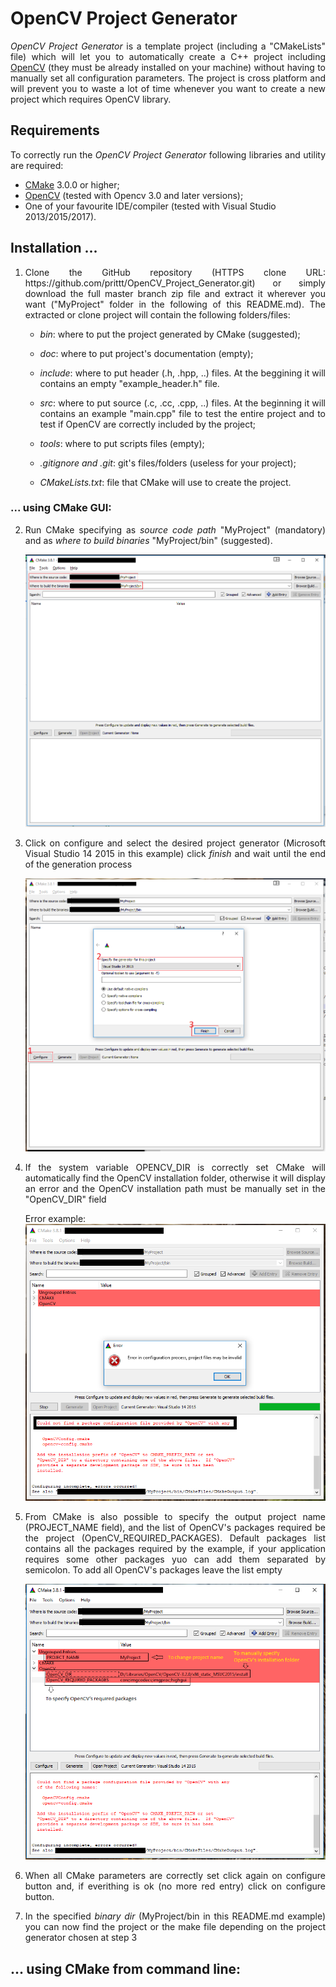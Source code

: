 # OpenCV Project Generator

<p align="justify"> 
<i>OpenCV Project Generator</i> is a template project (including a "CMakeLists" file) which will let you to automatically create a C++ project including <a href="http://opencv.org/">OpenCV</a> (they must be already installed on your machine) without having to manually set all configuration parameters.
The project is cross platform and will prevent you to waste a lot of time whenever you want to create a new project which requires OpenCV library.
</p>

## Requirements

<p align="justify">To correctly run the <i>OpenCV Project Generator</i> following libraries and utility are required:</p>

<ul>
	<li> <a href="https://cmake.org/download/">CMake</a> 3.0.0 or higher; </li>
	<li> <a href="http://opencv.org/downloads.html">OpenCV</a> (tested with Opencv 3.0 and later versions); </li>
	<li> One of your favourite IDE/compiler (tested with Visual Studio 2013/2015/2017). </li>
</ul>

## Installation ...

<ol>
	<li><p align="justify">Clone the GitHub repository (HTTPS clone URL: https://github.com/prittt/OpenCV_Project_Generator.git) or simply download the full master branch zip file and extract it wherever you want ("MyProject" folder in the following of this README.md). The extracted or clone project will contain the following folders/files: </p> 
	<ul padding-left="50px">
		<li> <p align="justify"><i>bin</i>: where to put the project generated by CMake (suggested);</p> </li>
		<li> <p align="justify"><i>doc</i>: where to put project's documentation (empty);</p> </li>	
		<li> <p align="justify"><i>include</i>: where to put header (.h, .hpp, ..) files. At the beggining it will contains an empty "example_header.h" file.</p> </li>
		<li> <p align="justify"><i>src</i>: where to put source (.c, .cc, .cpp, ..) files. At the beginning it will contains an example "main.cpp" file to test the entire project and to test if OpenCV are correctly included by the project;</p> </li>
		<li> <p align="justify"><i>tools</i>: where to put scripts files (empty);</p> </li>
		<li> <p align="justify"><i>.gitignore and .git</i>: git's files/folders (useless for your project);</p> </li>
		<li> <p align="justify"><i>CMakeLists.txt</i>: file that CMake will use to create the project.</p> </li>
	</ul>
	</li>
</ol>

### ... using CMake GUI:

<ol start="2">
	<li> <p align="justify">Run CMake specifying as <i>source code path</i> "MyProject" (mandatory) and as <i>where to build binaries</i> "MyProject/bin" (suggested). </p> 
	     <img src="https://github.com/prittt/OpenCV_Project_Generator/blob/master/data/readme_imgs/step_1.png" alt="step_1">
	</li>
	<li> <p align="justify">Click on configure and select the desired project generator (Microsoft Visual Studio 14 2015 in this example) click <i>finish</i> and wait until the end of the generation process </p> 
	     <img src="https://github.com/prittt/OpenCV_Project_Generator/blob/master/data/readme_imgs/step_2.png" alt="step_2"> 
	</li>
	<li> <p align="justify">If the system variable OPENCV_DIR is correctly set CMake will automatically find the OpenCV installation folder, otherwise it will display an error and the OpenCV installation path must be manually set in the "OpenCV_DIR" field </p> </li>
	     Error example:
	     <img src="https://github.com/prittt/OpenCV_Project_Generator/blob/master/data/readme_imgs/step_3.png" alt="step_3">
	<li> <p align="justify">From CMake is also possible to specify the output project name (PROJECT_NAME field), and the list of OpenCV's packages required be the project (OpenCV_REQUIRED_PACKAGES). Default packages list contains all the packages required by the example, if your application requires some other packages yuo can add them separated by semicolon. To add all OpenCV's packages leave the list empty</p>
	     <img src="https://github.com/prittt/OpenCV_Project_Generator/blob/master/data/readme_imgs/step_4.png" alt="step_4">
	</li>
	<li> <p align="justify">When all CMake parameters are correctly set click again on configure button and, if everithing is ok (no more red entry) click on configure button. </p>
	</li>
	<li> <p align="justify">In the specified <i>binary dir</i> (MyProject/bin in this README.md example) you can now find the project or the make file depending on the project generator chosen at step 3</p> 
	</li>
</ol>

## ... using CMake from command line:

<ol start="2">

</ol>


